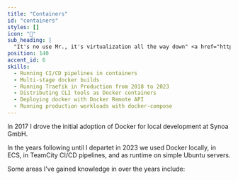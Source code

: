```yaml
---
title: "Containers"
id: "containers"
styles: []
icon: "🐳"
sub_heading: |
  "It's no use Mr., it's virtualization all the way down" <a href="https://en.wikipedia.org/wiki/Turtles_all_the_way_down">🐢</a>
position: 140
accent_id: 6
skills:
  - Running CI/CD pipelines in containers
  - Multi-stage docker builds
  - Running Traefik in Production from 2018 to 2023
  - Distributing CLI tools as Docker containers
  - Deploying docker with Docker Remote API
  - Running production workloads with docker-compose
---
```


In 2017 I drove the initial adoption of Docker for local development at Synoa GmbH.

In the years following until I departet in 2023 we used Docker locally, in ECS, in TeamCity CI/CD pipelines, and as runtime on simple Ubuntu servers.

Some areas I've gained knowledge in over the years include:
